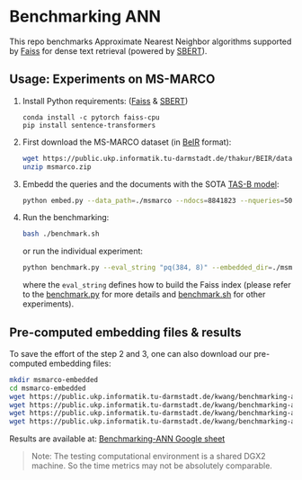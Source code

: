 # Benchmarking ANN
This repo benchmarks Approximate Nearest Neighbor algorithms supported by [Faiss](https://github.com/facebookresearch/faiss) for dense text retrieval (powered by [SBERT](https://github.com/UKPLab/sentence-transformers)).

## Usage: Experiments on MS-MARCO
1. Install Python requirements: ([Faiss](https://github.com/facebookresearch/faiss) & [SBERT](https://github.com/UKPLab/sentence-transformers))
    ```
    conda install -c pytorch faiss-cpu
    pip install sentence-transformers
    ```
2. First download the MS-MARCO dataset (in [BeIR](https://github.com/UKPLab/beir) format):
    ```bash
    wget https://public.ukp.informatik.tu-darmstadt.de/thakur/BEIR/datasets/msmarco.zip
    unzip msmarco.zip
    ```
3. Embedd the queries and the documents with the SOTA [TAS-B model](https://arxiv.org/pdf/2104.06967.pdf):
    ```bash
    python embed.py --data_path=./msmarco --ndocs=8841823 --nqueries=509962 --model_name="msmarco-distilbert-base-tas-b" --embedded_dir=./msmarco-embedded
    ```
4. Run the benchmarking:
    ```bash
    bash ./benchmark.sh
    ```
    or run the individual experiment:
    ```bash
    python benchmark.py --eval_string "pq(384, 8)" --embedded_dir=./msmarco-embedded --output_dir=./msmarco-benchmarking
    ```
    where the `eval_string` defines how to build the Faiss index (please refer to the [benchmark.py](benchmark.py) for more details and [benchmark.sh](benchmark.sh) for other experiments).

## Pre-computed embedding files & results
To save the effort of the step 2 and 3, one can also download our pre-computed embedding files:
```bash
mkdir msmarco-embedded
cd msmarco-embedded
wget https://public.ukp.informatik.tu-darmstadt.de/kwang/benchmarking-ann/msmarco-embedded/ids.txt
wget https://public.ukp.informatik.tu-darmstadt.de/kwang/benchmarking-ann/msmarco-embedded/qrels.json
wget https://public.ukp.informatik.tu-darmstadt.de/kwang/benchmarking-ann/msmarco-embedded/embeddings.queries.pkl
wget https://public.ukp.informatik.tu-darmstadt.de/kwang/benchmarking-ann/msmarco-embedded/embeddings.documents.pkl
```

Results are available at:
[Benchmarking-ANN Google sheet](https://docs.google.com/spreadsheets/d/19RieebaLXYHjjBu9uEzkF6EFhy-EBVEtMCTHWleESNA/edit?usp=sharing)
> Note: The testing computational environment is a shared DGX2 machine. So the time metrics may not be absolutely comparable.
